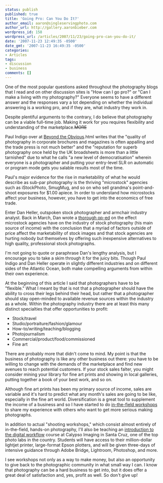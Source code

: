 ```yaml
---
status: publish
published: true
title: 'Going Pro: Can You Do It?'
author_email: aaron@singleservingphoto.com
author_url: http://gallery.aaronbieber.com
wordpress_id: 158
wordpress_url: /articles/2007/11/23/going-pro-can-you-do-it/
date: '2007-11-23 12:49:35 -0500'
date_gmt: '2007-11-23 16:49:35 -0500'
categories:
- Articles
tags:
- discussion
- business
comments: []
---
```

One of the most popular questions asked throughout the photography blogs
that I read and on other discussion sites is "How can I go pro?" or "Can
I make a living with my photography?" Everyone seems to have a different
answer and the responses vary a lot depending on whether the individual
answering is a working pro, and if they are, what industry they work in.

Despite plentiful arguments to the contrary, I do believe that
photography can be a viable full-time job. Making it work for you
requires flexibility and understanding of the marketplace.~~MORE~~

Paul Indigo over at [Beyond the
Obvious](http://paulindigo.blogspot.com/2007/11/is-professional-photography-still).html
writes that the "quality of photography in corporate brochures and
magazines is often appalling and the trade press is not much better" and
the "reputation for superb photography once held by the UK broadsheets
is more than a little tarnished" due to what he calls "a new level of
democratisation" wherein everyone is a photographer and putting your
entry-level SLR on automatic or program mode gets you salable results
most of the time.

Paul's major evidence for the rise in marketability of what he would
describe as sub-par photography is the thriving "microstock" agencies
such as iStockPhoto, SmugMug, and so on who sell grandma's
point-and-shoot exposures for \$1.00 apiece. In order to understand how
microstocks affect your business, however, you have to get into the
economics of free trade.

Enter Dan Heller, outspoken stock photographer and armchair industry
analyst. Back in March, Dan wrote a [thorough
op-ed](http://www.danheller.com/blog/posts/myth-that-microstock-agencies-hurt.html)
on the effect microstock agencies have on the industry of stock
photography (his main source of income) with the conclusion that a
myriad of factors outside of price affect the marketability of stock
images and that stock agencies are hurting nobody but themselves by
offering such inexpensive alternatives to high quality, professional
stock photographs.

I'm not going to quote or paraphrase Dan's lengthy analysis, but I
encourage you to take a skim through it for the juicy bits. Though Paul
Indigo and Dan Heller operate in slightly different industries and on
different sides of the Atlantic Ocean, both make compelling arguments
from within their own experience.

At the beginning of this article I said that photographers have to be
"flexible." What I meant by that is not that a photographer should have
the ability to cross their legs behind their head, but rather that a
photographer should stay open-minded to available revenue sources within
the industry as a whole. Within the photography industry there are at
least this many distinct specialties that offer opportunities to profit:

* Stock/travel
 * Studio/portraiture/fashion/glamour
 * How-to/writing/teaching/blogging
 * Photojournalism
 * Commercial/product/food/commissioned
 * Fine art

There are probably more that didn't come to mind. My point is that the
business of photography is like any other business out there: you have
to be willing to change with the demands of the marketplace and find new
avenues to reach potential customers. If your stock sales falter, you
might consider mining your library for fine art prints and showing in
local galleries, putting together a book of your best work, and so on.

Although fine art prints has been my primary source of income, sales are
variable and it's hard to predict what any month's sales are going to be
like, especially in the fine art world. Diversification is a great tool
to supplement the income of a business and so I have started to do
[in-the-field workshops](http://www.artphotoworkshops.com) to share my
experience with others who want to get more serious making photographs.

In addition to actual "shooting workshops," which consist almost
entirely of in-the-field, hands-on photography, I'll also be teaching an
[introduction to the digital
workflow](http://www.artphotoworkshops.com/2008/July/CalypsoWorkflowClass)
course at Calypso Imaging in Santa Cruz, one of the top photo labs in
the country. Students will have access to their million-dollar lightjet
printer, large-format Epson plotters, and will be given three-days of
intensive guidance through Adobe Bridge, Lightroom, Photoshop, and more.

I see workshops not only as a way to make money, but also an opportunity
to give back to the photographic community in what small way I can. I
know that photography can be a hard business to get into, but it does
offer a great deal of satisfaction and, yes, profit as well. So don't
give up!
